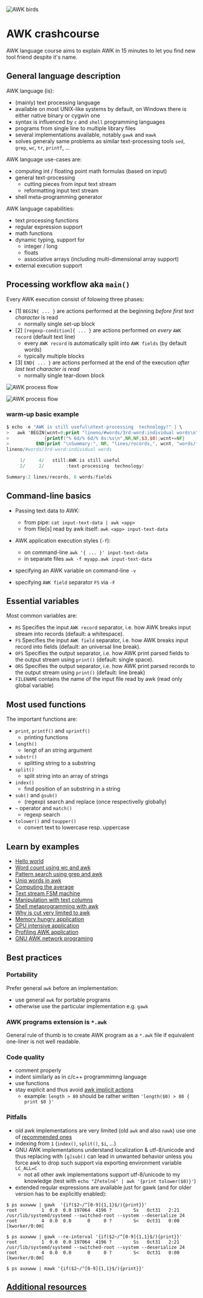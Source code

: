 ![AWK birds](pictures/auk.jpg)
# AWK crashcourse

AWK language course aims to explain AWK in 15 minutes to let you find new tool friend despite it's name.

## General language description

AWK language (is):
 * (mainly) text processing language
 * available on most UNIX-like systems by default, on Windows there is either native binary or cygwin one
 * syntax is influenced by `c` and `shell` programming languages
 * programs from single line to multiple library files
 * several implementations available, notably `gawk` and `mawk`
 * solves generaly same problems as similar text-processing tools `sed`, `grep`, `wc`, `tr`, `printf`, ...

AWK language use-cases are:
 * computing int / floating point math formulas (based on input)
 * general text-processing
   * cutting pieces from input text stream
   * reformatting input text stream
 * shell meta-programming generator

AWK language capabilities:
 * text processing functions
 * regular expression support
 * math functions
 * dynamic typing, support for
   * integer / long
   * floats
   * associative arrays (including multi-dimensional array support)
 * external execution support


## Processing workflow aka `main()`
Every AWK execution consist of folowing three phases:
 * [1] `BEGIN{ ... }` are actions performed at the beginning *before first text character* is read
   * normally single set-up block
 * [2] `[regexp-condition]{ ... }` are actions performed *on every* `AWK record` (default text line)
   * every `AWK record` is automatically split into `AWK fields` (by default words)
   * typically multiple blocks
 * [3] `END{ ... }` are actions performed at the end of the execution  *after last text character is read*
   * normally single tear-down block

![AWK process flow](pictures/awk-process-flow.gif)

![AWK process flow](pictures/awk-process-flow.jpg)

### warm-up basic example

```awk
$ echo -e "AWK is still useful\ntext-processing  technology!" | \
>   awk 'BEGIN{wcnt=0;print "lineno/#words/3rd-word:individual words\n"}
>             {printf("% 6d/% 6d/% 8s:%s\n",NR,NF,$3,$0);wcnt+=NF}
>          END{print "\nSummary:", NR, "lines/records,", wcnt, "words/fields"}'
lineno/#words/3rd-word:individual words

     1/     4/   still:AWK is still useful
     2/     2/        :text-processing  technology!

Summary:2 lines/records, 6 words/fields
```

## Command-line basics

* Passing text data to AWK:
  * from pipe: `cat input-text-data | awk <app>`
  * from file[s] read by awk itself: `awk <app> input-text-data`

* AWK application execution styles (`-f`):
  * on command-line `awk '{ ... }' input-text-data`
  * in separate files `awk -f myapp.awk input-text-data`

* specifying an AWK variable on command-line `-v`
* specifying `AWK field` separator `FS` via `-F`
 
## Essential variables
Most common variables are:
 * `RS` Specifies the input `AWK record` separator, i.e. how AWK breaks input stream into records (default: a whitespace).
 * `FS` Specifies the input `AWK field` separator, i.e. how AWK breaks input record into fields (default: an universal line break).
 * `OFS` Specifies the output separator, i.e. how AWK print parsed fields to the output stream using `print()` (default: single space).
 * `ORS` Specifies the output separator, i.e. how AWK print parsed records to the output stream using `print()` (default: line break)
 * `FILENAME` contains the name of the input file read by awk (read only global variable)

## Most used functions
The important functions are:
 * `print`, `printf()` and `sprintf()`
   * printing functions
 * `length()`
   * lengt of an string argument
 * `substr()`
   * splitting string to a substring
 * `split()`
   * split string into an array of strings
 * `index()`
   * find position of an substring in a string
 * `sub()` and `gsub()`
   * (regexp) search and replace (once respectivelly globally)
 * `~` operator and `match()`
   * regexp search
 * `tolower()` and `toupper()`
   * convert text to lowercase resp. uppercase

## Learn by examples
 * [Hello world](examples/hello-world.md)
 * [Word count using wc and awk](examples/word-count.md)
 * [Pattern search using grep and awk](examples/pattern-search-count.md)
 * [Uniq words in awk](examples/uniq-words.md)
 * [Computing the average](examples/average.md)
 * [Text stream FSM machine](examples/text-fsm.md)
 * [Manipulation with text columns](examples/column-modifications.md)
 * [Shell metaprogramming with awk](examples/shell-metaprogramming.md)
 * [Why is cut very limited to awk](examples/cut-vs-awk.md)
 * [Memory hungry application](examples/memory-hungry.md)
 * [CPU intensive application](examples/cpu-intensive.md)
 * [Profiling AWK application](examples/profiling.md)
 * [GNU AWK network programing](examples/gawk-web-server.md)


## Best practices

### Portability

Prefer general `awk` before an implementation:
 * use general `awk` for portable programs
 * otherwise use the particular implementation e.g. `gawk`

### AWK programs extension is `*.awk`

General rule of thumb is to create AWK program as a `*.awk` file if equivalent one-liner is not well readable.

### Code quality
 * comment properly
 * indent similarly as in c/c++ programmimng language
 * use functions
 * stay explicit and thus avoid [awk implicit actions](TODO)
   * example: `length > 80` should be rather written `'length($0) > 80 { print $0 }'`

### Pitfalls
 * old awk implementations are very limited (old `awk` and also `nawk`) use one of [recommended ones](https://github.com/freznicek/awesome-awk/blob/master/README.md#nowadays-awk-implementations)
 * indexing from `1` (`index()`, `split()`, `$i`, ...)
 * GNU AWK implementations understand localization & utf-8/unicode and thus replacing with `[g]sub()` can lead in unwanted behavior unless you force awk to drop such support via exporting environment variable `LC_ALL=C`
   * not all other awk implementations support utf-8/unicode to my knowledge (test with `echo "Zřetelně" | awk '{print tolower($0)}'`)
 * extended reqular expressions are available just for gawk (and for older version has to be explicitly enabled):
```
$ ps auxwww | gawk  '{if($2~/^[0-9]{1,1}$/){print}}'
root         1  0.0  0.0 197064  4196 ?        Ss   Oct31   2:21 /usr/lib/systemd/systemd --switched-root --system --deserialize 24
root         4  0.0  0.0      0     0 ?        S<   Oct31   0:00 [kworker/0:0H]

$ ps auxwww | gawk --re-interval '{if($2~/^[0-9]{1,1}$/){print}}'
root         1  0.0  0.0 197064  4196 ?        Ss   Oct31   2:21 /usr/lib/systemd/systemd --switched-root --system --deserialize 24
root         4  0.0  0.0      0     0 ?        S<   Oct31   0:00 [kworker/0:0H]

$ ps auxwww | mawk '{if($2~/^[0-9]{1,1}$/){print}}'

```

## [Additional resources](https://github.com/freznicek/awesome-awk/blob/master/README.md)

